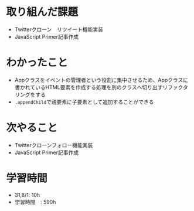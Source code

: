 # 取り組んだ課題

- Twitterクローン　リツイート機能実装
- JavaScript Primer記事作成

# わかったこと
- Appクラスをイベントの管理者という役割に集中させるため、Appクラスに書かれているHTML要素を作成する処理を別のクラスへ切り出すリファクタリングをする
- `.appendChild`で親要素に子要素として追加することができる
# 次やること
- Twitterクローンフォロー機能実装
- JavaScript Primer記事作成
# 学習時間

- 31,8/1: 10h
- 学習時間　: 590h
